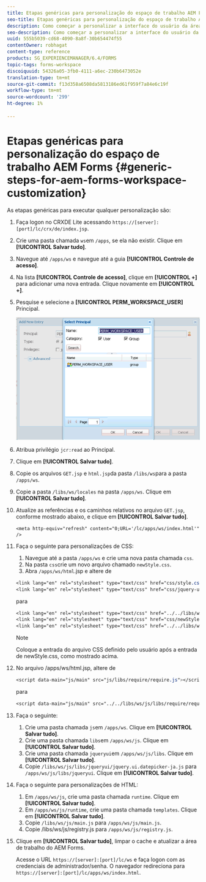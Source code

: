 ```yaml
---
title: Etapas genéricas para personalização do espaço de trabalho AEM Forms
seo-title: Etapas genéricas para personalização do espaço de trabalho AEM Forms
description: Como começar a personalizar a interface do usuário da área de trabalho do AEM Forms.
seo-description: Como começar a personalizar a interface do usuário da área de trabalho do AEM Forms.
uuid: 555b5039-cd68-4090-8a8f-30b654474f55
contentOwner: robhagat
content-type: reference
products: SG_EXPERIENCEMANAGER/6.4/FORMS
topic-tags: forms-workspace
discoiquuid: 54326a05-3fb0-4111-a6ec-230b6473052e
translation-type: tm+mt
source-git-commit: f13d358a6508da5813186ed61f959f7a84e6c19f
workflow-type: tm+mt
source-wordcount: '299'
ht-degree: 1%

---
```



# Etapas genéricas para personalização do espaço de trabalho AEM Forms {#generic-steps-for-aem-forms-workspace-customization}

As etapas genéricas para executar qualquer personalização são:

1. Faça logon no CRXDE Lite acessando `https://[server]:[port]/lc/crx/de/index.jsp`.
1. Crie uma pasta chamada `ws`em `/apps`, se ela não existir. Clique em **[!UICONTROL Salvar tudo]**.
1. Navegue até `/apps/ws` e navegue até a guia **[!UICONTROL Controle de acesso]**.
1. Na lista **[!UICONTROL Controle de acesso]**, clique em **[!UICONTROL +]** para adicionar uma nova entrada. Clique novamente em **[!UICONTROL +]**.
1. Pesquise e selecione a **[!UICONTROL PERM_WORKSPACE_USER]** Principal.

   ![Selecione o principal PERM_WORKSPACE_USER como parte das etapas genéricas para personalizar a área de trabalho HTML](assets/perm_workspace_user.png)

1. Atribua privilégio `jcr:read` ao Principal.
1. Clique em **[!UICONTROL Salvar tudo]**.
1. Copie os arquivos `GET.jsp` e `html.jsp`da pasta `/libs/ws`para a pasta `/apps/ws`.
1. Copie a pasta `/libs/ws/locales` na pasta `/apps/ws`. Clique em **[!UICONTROL Salvar tudo]**.
1. Atualize as referências e os caminhos relativos no arquivo `GET.jsp`, conforme mostrado abaixo, e clique em **[!UICONTROL Salvar tudo]**.

   ```
   <meta http-equiv="refresh" content="0;URL='/lc/apps/ws/index.html'" />
   ```

1. Faça o seguinte para personalizações de CSS:

   1. Navegue até a pasta `/apps/ws` e crie uma nova pasta chamada `css`.
   1. Na pasta `css`crie um novo arquivo chamado `newStyle.css`.
   1. Abra `/apps/ws/html`.jsp e altere de

   ```css
   <link lang="en" rel="stylesheet" type="text/css" href="css/style.css" />
   <link lang="en" rel="stylesheet" type="text/css" href="css/jquery-ui.css"/>
   ```

   para

   ```css
   <link lang="en" rel="stylesheet" type="text/css" href="../../libs/ws/css/style.css" />
   <link lang="en" rel="stylesheet" type="text/css" href="css/newStyle.css" />
   <link lang="en" rel="stylesheet" type="text/css" href="../../libs/ws/css/jquery-ui.css"/>
   ```

   >[!NOTE]
   >
   >Coloque a entrada do arquivo CSS definido pelo usuário após a entrada de newStyle.css, como mostrado acima.

1. No arquivo /apps/ws/html.jsp, altere de

   ```css
   <script data-main="js/main" src="js/libs/require/require.js"></script>
   ```

   para

   ```css
   <script data-main="js/main" src="../../libs/ws/js/libs/require/require.js"></script>
   ```

1. Faça o seguinte:

   1. Crie uma pasta chamada `js`em `/apps/ws`. Clique em **[!UICONTROL Salvar tudo]**.
   1. Crie uma pasta chamada `libs`em `/apps/ws/js`. Clique em **[!UICONTROL Salvar tudo]**.
   1. Crie uma pasta chamada `jqueryui`em `/apps/ws/js/libs`. Clique em **[!UICONTROL Salvar tudo]**.
   1. Copie `/libs/ws/js/libs/jqueryui/jquery.ui.datepicker-ja.js` para `/apps/ws/js/libs/jqueryui`. Clique em **[!UICONTROL Salvar tudo]**.

1. Faça o seguinte para personalizações de HTML:

   1. Em `/apps/ws/js`, crie uma pasta chamada `runtime`. Clique em **[!UICONTROL Salvar tudo]**.
   1. Em `/apps/ws/js/runtime`, crie uma pasta chamada `templates`. Clique em **[!UICONTROL Salvar tudo]**.
   1. Copie `/libs/ws/js/main.js` para `/apps/ws/js/main.js`.
   1. Copie /libs/ws/js/registry.js para `/apps/ws/js/registry.js`.

1. Clique em **[!UICONTROL Salvar tudo]**, limpar o cache e atualizar a área de trabalho do AEM Forms.

   Acesse o URL `https://[server]:[port]/lc/ws` e faça logon com as credenciais de administrador/senha. O navegador redireciona para `https://[server]:[port]/lc/apps/ws/index.html`.

